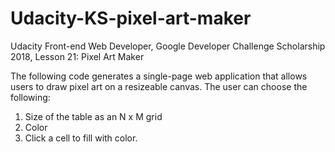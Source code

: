 # Udacity-KS-pixel-art-maker

Udacity Front-end Web Developer, Google Developer Challenge Scholarship 2018, Lesson 21: Pixel Art Maker

The following code generates a single-page web application that allows users to draw pixel art on a resizeable canvas. 
The user can choose the following:
1. Size of the table as an N x M grid
2. Color
3. Click a cell to fill with color. 
